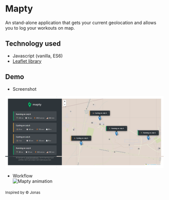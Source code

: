 # Mapty
An stand-alone application that gets your current geolocation and allows you to log your workouts on map.

## Technology used
- Javascript (vanilla, ES6)
- [Leaflet library](https://leafletjs.com/)

## Demo 
* Screenshot <br>
<img src="./assets/mapty.png">

* Workflow <br>
![Mapty animation](https://j.gifs.com/pZqpqN.gif)

<sub>Inspired by &copy; Jonas</sub>